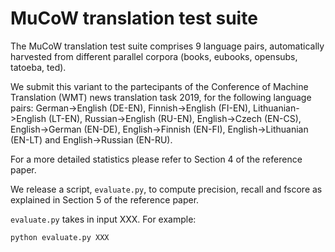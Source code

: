 # MuCoW translation test suite

The MuCoW translation test suite comprises 9 language pairs, automatically harvested from different parallel corpora (books, eubooks, opensubs, tatoeba, ted).

We submit this variant to the partecipants of the Conference of Machine Translation (WMT) news translation task 2019, for the following language pairs: German->English (DE-EN), Finnish->English (FI-EN), Lithuanian->English (LT-EN), Russian->English (RU-EN), English->Czech (EN-CS), English->German (EN-DE), English->Finnish (EN-FI), English->Lithuanian (EN-LT) and English->Russian (EN-RU).

For a more detailed statistics please refer to Section 4 of the reference paper.


We release a script, `evaluate.py`, to compute precision, recall and fscore as explained in Section 5 of the reference paper.


`evaluate.py` takes in input XXX. For example:

`python evaluate.py XXX`

